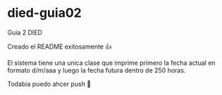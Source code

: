 # died-guia02
Guia 2 DIED

Creado el README exitosamente :+1:

El sistema tiene una unica clase que imprime primero la fecha actual
en formato d/m/aaa y luego la fecha futura dentro de 250 horas.

Todabia puedo ahcer push :muscle:
